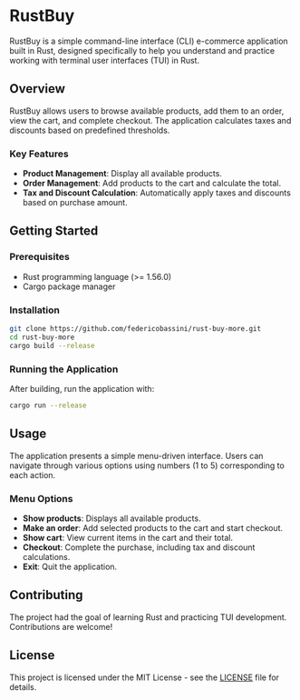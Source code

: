 # RustBuy

RustBuy is a simple command-line interface (CLI) e-commerce application built in Rust, designed specifically to help you understand and practice working with terminal user interfaces (TUI) in Rust.

## Overview

RustBuy allows users to browse available products, add them to an order, view the cart, and complete checkout. The application calculates taxes and discounts based on predefined thresholds.

### Key Features
- **Product Management**: Display all available products.
- **Order Management**: Add products to the cart and calculate the total.
- **Tax and Discount Calculation**: Automatically apply taxes and discounts based on purchase amount.

## Getting Started

### Prerequisites

- Rust programming language (>= 1.56.0)
- Cargo package manager

### Installation

```sh
git clone https://github.com/federicobassini/rust-buy-more.git
cd rust-buy-more
cargo build --release
```

### Running the Application

After building, run the application with:

```sh
cargo run --release
```

## Usage

The application presents a simple menu-driven interface. Users can navigate through various options using numbers (1 to 5) corresponding to each action.

### Menu Options
- **Show products**: Displays all available products.
- **Make an order**: Add selected products to the cart and start checkout.
- **Show cart**: View current items in the cart and their total.
- **Checkout**: Complete the purchase, including tax and discount calculations.
- **Exit**: Quit the application.

## Contributing

The project had the goal of learning Rust and practicing TUI development. Contributions are welcome!

## License

This project is licensed under the MIT License - see the [LICENSE](LICENSE) file for details.

